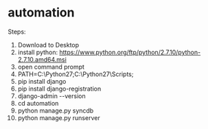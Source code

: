 # automation

Steps:
1. Download to Desktop
2. install python: 
	https://www.python.org/ftp/python/2.7.10/python-2.7.10.amd64.msi
3. open command prompt
4. PATH=C:\Python27\;C:\Python27\Scripts;
5. pip install django
6. pip install django-registration
7. django-admin --version
8. cd automation
9. python manage.py syncdb
10. python manage.py runserver

